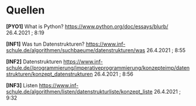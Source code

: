 # Quellen

**[PYO1]** 
What is Python? https://www.python.org/doc/essays/blurb/  26.4.2021 ; 8:19

**[INF1]**
Was tun Datenstrukturen? https://www.inf-schule.de/algorithmen/suchbaeume/datenstrukturen/was 26.4.2021 ; 8:55

**[INF2]**
Datenstrukturen https://www.inf-schule.de//programmierung/imperativeprogrammierung/konzepteimp/datenstrukturen/konzept_datenstrukturen 26.4.2021 ; 8:56

**[INF3]**
Listen https://www.inf-schule.de/algorithmen/listen/datenstrukturliste/konzept_liste 26.4.2021 ; 9:32
